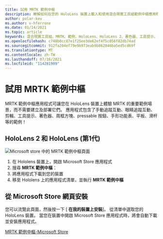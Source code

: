 ```yaml
---
title: 試用 MRTK 範例中樞
description: 瞭解如何在您的 HoloLens 裝置上載入和使用混合現實工具組範例中樞應用程式。
author: polar-kev
ms.author: v-hferrone
ms.date: 01/14/2021
ms.topic: article
keywords: 混合現實工具組、MRTK、範例、HoloLens、HoloLens 2、著色器、工具提示、手互動、剪輯、周框方塊、按鈕、手形功能表、平板、滑杆
ms.openlocfilehash: c748b0cc87e1f25ee3de62ef4f5c056f82db74ad
ms.sourcegitcommit: 912fa204ef79e9b973eab9b862846ba5ed5cd69f
ms.translationtype: MT
ms.contentlocale: zh-TW
ms.lasthandoff: 07/16/2021
ms.locfileid: "114281909"
---
```

# <a name="try-out-the-mrtk-examples-hub"></a>試用 MRTK 範例中樞

MRTK 範例中樞應用程式可讓您在 HoloLens 裝置上體驗 MRTK 的重要範例場景，而不需要建立及部署它們。 應用程式包含了手動追蹤互動、眼睛追蹤互動、剪輯、工具提示、著色器、周框方塊、pressable 按鈕、手形功能表、平板、滑杆等的範例！

## <a name="hololens-2-and-hololens-1st-gen"></a>HoloLens 2 和 HoloLens (第1代) 
![Microsoft store 中的 MRTK 範例中樞頁面](features/images/examples-hub/ExamplesHubStore.jpg)

1. 在 Hololens 裝置上，開啟 Microsoft Store 應用程式
2. 搜尋 **MRTK 範例中樞**：
3. 將應用程式下載到您的裝置
4. 移至 Hololens 上的應用程式清單，並執行 **MRTK 範例中樞**

## <a name="install-from-the-microsoft-store-web-page"></a>從 Microsoft Store 網頁安裝

您可以流覽此頁面，然後按一下 [ **在我的裝置上安裝**]。 從清單中選取您的 HoloLens 裝置。 當您在裝置中開啟 Microsoft Store 應用程式時，將會自動下載並安裝應用程式。

[MRTK 範例中樞-Microsoft Store](https://www.microsoft.com/p/mrtk-examples-hub/9mv8c39l2sj4)

